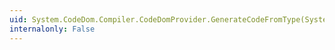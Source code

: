 ```yaml
---
uid: System.CodeDom.Compiler.CodeDomProvider.GenerateCodeFromType(System.CodeDom.CodeTypeDeclaration,System.IO.TextWriter,System.CodeDom.Compiler.CodeGeneratorOptions)
internalonly: False
---
```

